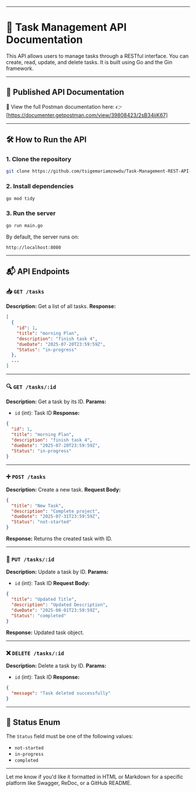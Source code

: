 
---

# 📘 Task Management API Documentation

This API allows users to manage tasks through a RESTful interface. You can create, read, update, and delete tasks. It is built using Go and the Gin framework.

---

## 🔗 Published API Documentation

📄 View the full Postman documentation here:
👉 [https://documenter.getpostman.com/view/39808423/2sB34ijK67]

---

## 🛠️ How to Run the API

### 1. **Clone the repository**

```bash
git clone https://github.com/tsigemariamzewdu/Task-Management-REST-API-using-Go-and-Gin-Framework

```

### 2. **Install dependencies**

```bash
go mod tidy
```

### 3. **Run the server**

```bash
go run main.go
```

By default, the server runs on:

```
http://localhost:8080
```

---

## 📬 API Endpoints

### 📥 `GET /tasks`

**Description:** Get a list of all tasks.
**Response:**

```json
[
  {
    "id": 1,
    "title": "morning Plan",
    "description": "finish task 4",
    "dueDate": "2025-07-20T23:59:59Z",
    "Status": "in-progress"
  },
  ...
]
```

---

### 🔍 `GET /tasks/:id`

**Description:** Get a task by its ID.
**Params:**

* `id` (int): Task ID
  **Response:**

```json
{
  "id": 1,
  "title": "morning Plan",
  "description": "finish task 4",
  "dueDate": "2025-07-20T23:59:59Z",
  "Status": "in-progress"
}
```

---

### ➕ `POST /tasks`

**Description:** Create a new task.
**Request Body:**

```json
{
  "title": "New Task",
  "description": "Complete project",
  "dueDate": "2025-07-31T23:59:59Z",
  "Status": "not-started"
}
```

**Response:** Returns the created task with ID.

---

### 🔄 `PUT /tasks/:id`

**Description:** Update a task by ID.
**Params:**

* `id` (int): Task ID
  **Request Body:**

```json
{
  "title": "Updated Title",
  "description": "Updated Description",
  "dueDate": "2025-08-01T23:59:59Z",
  "Status": "completed"
}
```

**Response:** Updated task object.

---

### ❌ `DELETE /tasks/:id`

**Description:** Delete a task by ID.
**Params:**

* `id` (int): Task ID
  **Response:**

```json
{
  "message": "Task deleted successfully"
}
```

---

## 📎 Status Enum

The `Status` field must be one of the following values:

* `not-started`
* `in-progress`
* `completed`

---

Let me know if you'd like it formatted in HTML or Markdown for a specific platform like Swagger, ReDoc, or a GitHub README.
